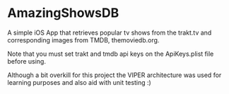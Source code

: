 # AmazingShowsDB

A simple iOS App that retrieves popular tv shows from the trakt.tv and corresponding images from TMDB, themoviedb.org.

Note that you must set trakt and tmdb api keys on the ApiKeys.plist file before using.

Although a bit overkill for this project the VIPER architecture was used for learning purposes and also aid with unit testing :)